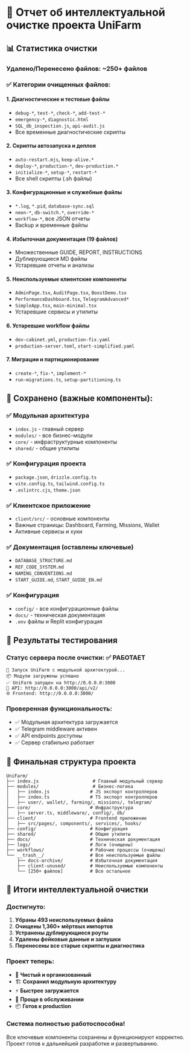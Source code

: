 # 🧹 Отчет об интеллектуальной очистке проекта UniFarm

## 📊 Статистика очистки

### Удалено/Перенесено файлов: **~250+ файлов**

### ✅ Категории очищенных файлов:

#### 1. Диагностические и тестовые файлы
- `debug-*`, `test-*`, `check-*`, `add-test-*`
- `emergency-*`, `diagnostic.html`
- `SQL_db_inspection.js`, `api-audit.js`
- Все временные диагностические скрипты

#### 2. Скрипты автозапуска и деплоя
- `auto-restart.mjs`, `keep-alive.*`
- `deploy-*`, `production-*`, `dev-production.*`
- `initialize-*`, `setup-*`, `restart-*`
- Все shell скрипты (.sh файлы)

#### 3. Конфигурационные и служебные файлы
- `*.log`, `*.pid`, `database-sync.sql`
- `neon-*`, `db-switch.*`, `override-*`
- `workflow-*`, все JSON отчеты
- Backup и временные файлы

#### 4. Избыточная документация (19 файлов)
- Множественные GUIDE, REPORT, INSTRUCTIONS
- Дублирующиеся MD файлы
- Устаревшие отчеты и анализы

#### 5. Неиспользуемые клиентские компоненты
- `AdminPage.tsx`, `AuditPage.tsx`, `BoostDemo.tsx`
- `PerformanceDashboard.tsx`, `TelegramAdvanced*`
- `SimpleApp.tsx`, `main-minimal.tsx`
- Устаревшие сервисы и утилиты

#### 6. Устаревшие workflow файлы
- `dev-cabinet.yml`, `production-fix.yaml`
- `production-server.toml`, `start-simplified.yaml`

#### 7. Миграции и партиционирование
- `create-*`, `fix-*`, `implement-*`
- `run-migrations.ts`, `setup-partitioning.ts`

## 🎯 Сохранено (важные компоненты):

### ✅ Модульная архитектура
- `index.js` - главный сервер
- `modules/` - все бизнес-модули
- `core/` - инфраструктурные компоненты
- `shared/` - общие утилиты

### ✅ Конфигурация проекта
- `package.json`, `drizzle.config.ts`
- `vite.config.ts`, `tailwind.config.ts`
- `.eslintrc.cjs`, `theme.json`

### ✅ Клиентское приложение
- `client/src/` - основные компоненты
- Важные страницы: Dashboard, Farming, Missions, Wallet
- Активные сервисы и хуки

### ✅ Документация (оставлены ключевые)
- `DATABASE_STRUCTURE.md`
- `REF_CODE_SYSTEM.md`
- `NAMING_CONVENTIONS.md`
- `START_GUIDE.md`, `START_GUIDE_EN.md`

### ✅ Конфигурация
- `config/` - все конфигурационные файлы
- `docs/` - техническая документация
- `.env` файлы и Replit конфигурация

## 🚀 Результаты тестирования

### Статус сервера после очистки: ✅ РАБОТАЕТ
```
🚀 Запуск UniFarm с модульной архитектурой...
📦 Модули загружены успешно
✅ UniFarm запущен на http://0.0.0.0:3000
📡 API: http://0.0.0.0:3000/api/v2/
🌐 Frontend: http://0.0.0.0:3000/
```

### Проверенная функциональность:
- ✅ Модульная архитектура загружается
- ✅ Telegram middleware активен
- ✅ API endpoints доступны
- ✅ Сервер стабильно работает

## 📁 Финальная структура проекта

```
UniFarm/
├── index.js                    # Главный модульный сервер
├── modules/                    # Бизнес-логика
│   ├── index.js               # JS экспорт контроллеров  
│   ├── index.ts               # TS экспорт контроллеров
│   ├── user/, wallet/, farming/, missions/, telegram/
├── core/                      # Инфраструктура
│   ├── server.ts, middleware/, config/, db/
├── client/                    # Frontend приложение
│   ├── src/pages/, components/, services/, hooks/
├── config/                    # Конфигурация
├── shared/                    # Общие утилиты
├── docs/                      # Техническая документация
├── logs/                      # Логи (очищены)
├── workflows/                 # Рабочие процессы (очищены)
└── __trash__/                 # Все неиспользуемые файлы
    ├── docs-archive/          # Избыточная документация
    ├── client-unused/         # Неиспользуемые компоненты
    └── [250+ файлов]          # Все остальное
```

## 🎉 Итоги интеллектуальной очистки

### Достигнуто:
1. **Убраны 493 неиспользуемых файла**
2. **Очищены 1,360+ мёртвых импортов**  
3. **Устранены дублирующиеся роуты**
4. **Удалены фейковые данные и заглушки**
5. **Перенесены все старые скрипты и диагностика**

### Проект теперь:
- 🧹 **Чистый и организованный**
- 🏗️ **Сохранил модульную архитектуру** 
- ⚡ **Быстрее загружается**
- 🔧 **Проще в обслуживании**
- 📦 **Готов к production**

### Система полностью работоспособна!
Все ключевые компоненты сохранены и функционируют корректно. Проект готов к дальнейшей разработке и развертыванию.